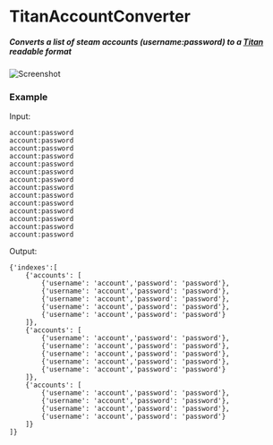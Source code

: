 # TitanAccountConverter
##### Converts a list of steam accounts (username:password) to a [Titan](https://github.com/Marc3842h/Titan) readable format

![Screenshot](http://i.epvpimg.com/hsjIfab.png)

### Example

Input:
```
account:password
account:password
account:password
account:password
account:password
account:password
account:password
account:password
account:password
account:password
account:password
account:password
account:password
account:password
```
Output:
```
{'indexes':[
    {'accounts': [
        {'username': 'account','password': 'password'},
        {'username': 'account','password': 'password'},
        {'username': 'account','password': 'password'},
        {'username': 'account','password': 'password'},
        {'username': 'account','password': 'password'}
    ]},
    {'accounts': [
        {'username': 'account','password': 'password'},
        {'username': 'account','password': 'password'},
        {'username': 'account','password': 'password'},
        {'username': 'account','password': 'password'},
        {'username': 'account','password': 'password'}
    ]},
    {'accounts': [
        {'username': 'account','password': 'password'},
        {'username': 'account','password': 'password'},
        {'username': 'account','password': 'password'},
        {'username': 'account','password': 'password'}
    ]}
]}
```